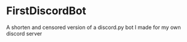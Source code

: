 # FirstDiscordBot
A shorten and censored version of a discord.py bot I made for my own discord server 
